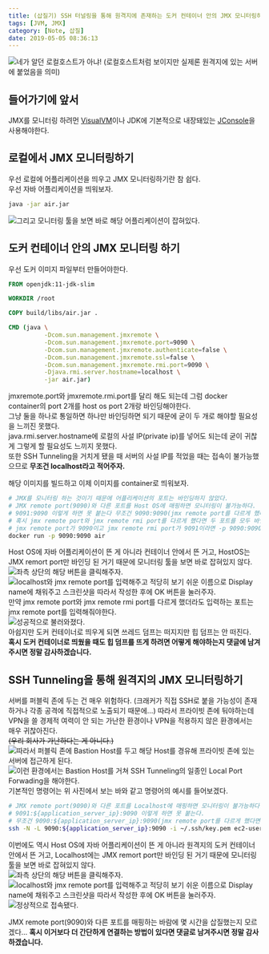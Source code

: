 ```yaml
---
title: (삽질기) SSH 터널링을 통해 원격지에 존재하는 도커 컨테이너 안의 JMX 모니터링하기
tags: [JVM, JMX]
category: [Note, 삽질]
date: 2019-05-05 08:36:13
---
```

![네가 알던 로컬호스트가 아냐! (로컬호스트처럼 보이지만 실제론 원격지에 있는 서버에 붙었음을 의미)](thumb.png)

## 들어가기에 앞서
JMX를 모니터링 하려먼 [VisualVM](https://visualvm.github.io/)이나 JDK에 기본적으로 내장돼있는 [JConsole](http://openjdk.java.net/tools/svc/jconsole/)을 사용해야한다.

## 로컬에서 JMX 모니터링하기
우선 로컬에 어플리케이션을 띄우고 JMX 모니터링하기란 참 쉽다.  
우선 자바 어플리케이션을 띄워보자.  
```bash
java -jar air.jar
```

![그리고 모니터링 툴을 보면 바로 해당 어플리케이션이 잡혀있다.](01.png)

## 도커 컨테이너 안의 JMX 모니터링 하기
우선 도커 이미지 파일부터 만들어야한다.  
```dockerfile
FROM openjdk:11-jdk-slim

WORKDIR /root

COPY build/libs/air.jar .

CMD (java \
          -Dcom.sun.management.jmxremote \
          -Dcom.sun.management.jmxremote.port=9090 \
          -Dcom.sun.management.jmxremote.authenticate=false \
          -Dcom.sun.management.jmxremote.ssl=false \
          -Dcom.sun.management.jmxremote.rmi.port=9090 \
          -Djava.rmi.server.hostname=localhost \
          -jar air.jar)
```
jmxremote.port와 jmxremote.rmi.port를 달리 해도 되는데 그럼 docker container의 port 2개를 host os port 2개랑 바인딩해야한다.  
그냥 둘을 하나로 통일하면 하나만 바인딩하면 되기 때문에 굳이 두 개로 해야할 필요성을 느끼진 못했다.  
java.rmi.server.hostname에 로컬의 사설 IP(private ip)를 넣어도 되는데 굳이 귀찮게 그렇게 할 필요성도 느끼지 못했다.  
또한 SSH Tunneling을 거치게 됐을 때 서버의 사설 IP를 적었을 때는 접속이 불가능했으므로 **무조건 localhost라고 적어주자.** 

해당 이미지를 빌드하고 이제 이미지를 container로 띄워보자.  
```bash
# JMX를 모니터링 하는 것이기 때문에 어플리케이션의 포트는 바인딩하지 않았다.
# JMX remote port(9090)와 다른 포트를 Host OS에 매핑하면 모니터링이 불가능하다.
# 9091:9090 이렇게 하면 못 붙는다 무조건 9090:9090(jmx remote port를 다르게 했다면 해당 포트를...)을 바인딩 해야한다.
# 혹시 jmx remote port와 jmx remote rmi port를 다르게 했다면 두 포트를 모두 바인딩 시켜줘야한다.
# jmx remote port가 9090이고 jmx remote rmi port가 9091이라면 -p 9090:9090 -p 9091:9091 이렇게 해줘야한다.
docker run -p 9090:9090 air 
```

Host OS에 자바 어플리케이션이 뜬 게 아니라 컨테이너 안에서 뜬 거고, HostOS는 JMX remort port만 바인딩 된 거기 때문에 모니터링 툴을 보면 바로 잡혀있지 않다.  
![좌측 상단의 해당 버튼을 클릭해주자.](02.png)  
![localhost와 jmx remote port를 입력해주고 적당히 보기 쉬운 이름으로 Display name에 채워주고 스크린샷을 따라서 작성한 후에 OK 버튼을 눌러주자.](03.png)  
만약 jmx remote port와 jmx remote rmi port를 다르게 했더라도 입력하는 포트는 jmx remote port를 입력해줘야한다.  
![성공적으로 불러와졌다.](04.png)  
아쉽지만 도커 컨테이너로 띄우게 되면 쓰레드 덤프는 떠지지만 힙 덤프는 안 떠진다.  
**혹시 도커 컨테이너로 띄웠을 때도 힙 덤프를 뜨게 하려면 어떻게 해야하는지 댓글에 남겨주시면 정말 감사하겠습니다.**

## SSH Tunneling을 통해 원격지의 JMX 모니터링하기
서버를 퍼블릭 존에 두는 건 매우 위험하다. (크래커가 직접 SSH로 붙을 가능성이 존재하거나 각종 공격에 직접적으로 노출되기 때문에...)
따라서 프라이빗 존에 둬야하는데 VPN을 쓸 경제적 여력이 안 되는 가난한 환경이나 VPN을 적용하지 않은 환경에서는 매우 귀찮아진다.  
~~(우리 회사가 가난하다는 게 아니다.)~~  
![따라서 퍼블릭 존에 Bastion Host를 두고 해당 Host를 경유해 프라이빗 존에 있는 서버에 접근하게 된다.](aws-bastion-host.png)  
![이런 환경에서는 Bastion Host를 거쳐 SSH Tunneling의 일종인 Local Port Forwading을 해야한다.](aws-ssh-local-port-forwading.png)
기본적인 명령어는 위 사진에서 보는 바와 같고 명령어의 예시를 들어보겠다.  

```bash
# JMX remote port(9090)와 다른 포트를 Localhost에 매핑하면 모니터링이 불가능하다.
# 9091:${application_server_ip}:9090 이렇게 하면 못 붙는다.
# 무조건 9090:${application_server_ip}:9090(jmx remote port를 다르게 했다면 해당 포트를...)을 바인딩 해야한다.
ssh -N -L 9090:${application_server_ip}:9090 -i ~/.ssh/key.pem ec2-user@{bastion_host_ip} 
```
이번에도 역시 Host OS에 자바 어플리케이션이 뜬 게 아니라 원격지의 도커 컨테이너 안에서 뜬 거고, Localhost에는 JMX remort port만 바인딩 된 거기 때문에 모니터링 툴을 보면 바로 잡혀있지 않다.  
![좌측 상단의 해당 버튼을 클릭해주자.](02.png)  
![localhost와 jmx remote port를 입력해주고 적당히 보기 쉬운 이름으로 Display name에 채워주고 스크린샷을 따라서 작성한 후에 OK 버튼을 눌러주자.](05.png)  
![정상적으로 접속됐다.](06.png)

JMX remote port(9090)와 다른 포트를 매핑하는 바람에 몇 시간을 삽질했는지 모르겠다...
**혹시 이거보다 더 간단하게 연결하는 방법이 있다면 댓글로 남겨주시면 정말 감사하겠습니다.**